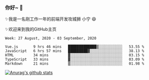 ### 你好~  👋

✨我是一名刚工作一年的前端开发攻城狮 小宁 😄

✨欢迎来到我的GitHub主页
<!--
**7148505/7148505** is a ✨ _special_ ✨ repository because its `README.md` (this file) appears on your GitHub profile.

Here are some ideas to get you started:

- 🔭 I’m currently working on ...
- 🌱 I’m currently learning ...
- 👯 I’m looking to collaborate on ...
- 🤔 I’m looking for help with ...
- 💬 Ask me about ...
- 📫 How to reach me: ...
- 😄 Pronouns: ...
- ⚡ Fun fact: ...
-->

<!--START_SECTION:waka-->
```text
Week: 27 August, 2020 - 03 September, 2020

Vue.js       9 hrs 46 mins   █████████████▒░░░░░░░░░░░   53.55 % 
JavaScript   6 hrs 57 mins   █████████▓░░░░░░░░░░░░░░░   38.13 % 
HTML         34 mins         ▓░░░░░░░░░░░░░░░░░░░░░░░░   03.15 % 
TypeScript   33 mins         ▓░░░░░░░░░░░░░░░░░░░░░░░░   03.09 % 
Markdown     21 mins         ▒░░░░░░░░░░░░░░░░░░░░░░░░   01.98 % 
```
<!--END_SECTION:waka-->

[![Anurag's github stats](https://github-readme-stats.vercel.app/api?username=ZhangNing-debug)](https://github.com/anuraghazra/github-readme-stats)
